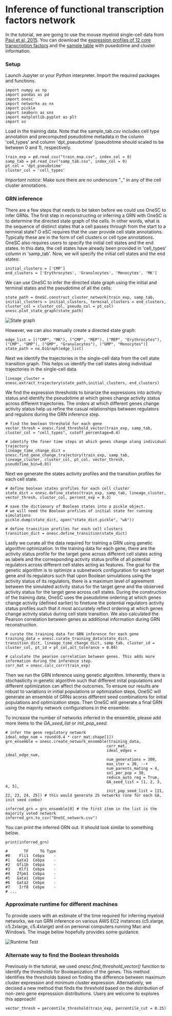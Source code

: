# Inference of functional transcription factors network
In the tutorial, we are going to use the mouse myeloid single-cell data from [Paul et al, 2015](https://www.cell.com/cell/fulltext/S0092-8674(15)01493-2?_returnURL=https%3A%2F%2Flinkinghub.elsevier.com%2Fretrieve%2Fpii%2FS0092867415014932%3Fshowall%3Dtrue). You can download the [expression profiles of 12 core transcription factors](https://cnobjects.s3.amazonaws.com/OneSC/Paul_2015/train_exp.csv) and the [sample table](https://cnobjects.s3.amazonaws.com/OneSC/Paul_2015/samp_tab.csv) with pusedotime and cluster information. 

### Setup
Launch Jupyter or your Python interpreter. Import the required packages and functions.
```
import numpy as np 
import pandas as pd 
import onesc 
import networkx as nx
import pickle 
import seaborn as sns 
import matplotlib.pyplot as plt
import os
```

Load in the training data. Note that the sample_tab.csv includes cell type annotation and precomputed pseudotime metadata in the column 'cell_types' and column 'dpt_pseudotime' (pseudotime should scaled to be between 0 and 1), respectively. 
```
train_exp = pd.read_csv("train_exp.csv", index_col = 0)
samp_tab = pd.read_csv("samp_tab.csv", index_col = 0)
pt_col = 'dpt_pseudotime'
cluster_col = 'cell_types'
```
*Important notice*: Make sure there are no underscore "_" in any of the cell cluster annotations. 
### GRN inference 
There are a few steps that needs to be taken before we could use OneSC to infer GRNs. The first step in reconstructing or inferring a GRN with OneSC is to determine the directed state graph of the cells. In other words, what is the sequence of distinct states that a cell passes through from the start to a terminal state? O eSC requires that the user provide cell state annotations. Typically these are in the form of cell clusters or cell type annotations. OneSC also requires users to specify the initial cell states and the end states. In this data, the cell states have already been provided in 'cell_types' column in 'samp_tab'. Now, we will specify the initial cell states and the end states:

```
initial_clusters = ['CMP']
end_clusters = ['Erythrocytes', 'Granulocytes', 'Monocytes', 'MK']
```
We can use OneSC to infer the directed state graph using the initial and terminal states and the pseudotime of all the cells:
```
state_path = OneSC.construct_cluster_network(train_exp, samp_tab, initial_clusters = initial_clusters, terminal_clusters = end_clusters, cluster_col = cluster_col, pseudo_col = pt_col)
onesc.plot_state_graph(state_path)
```
![State graph](./_static/images/state_graph_1.png)

However, we can also manually create a directed state graph:

```
edge_list = [("CMP", "MK"), ("CMP", "MEP"), ("MEP", "Erythrocytes"), ("CMP", "GMP"), ("GMP", "Granulocytes"), ("GMP", "Monocytes")]
state_path = nx.DiGraph(edge_list)
```

Next we identify the trajectories in the single-cell data from the cell state transition graph. This helps us identify the cell states along individual trajectories in the single-cell data. 
```
lineage_cluster = onesc.extract_trajectory(state_path,initial_clusters, end_clusters)
```
We find the expression thresholds to binarize the expressions into activity status and identify the pseudotime at which genes change activity status across different trajectories. The orders at which different genes change activity status help us refine the casual relationships between regulators and regulons during the GRN inference step. 
```
# find the boolean threshold for each gene 
vector_thresh = onesc.find_threshold_vector(train_exp, samp_tab, cluster_col = "cell_types", cutoff_percentage=0.4)

# identify the finer time steps at which genes change along individual trajectory 
lineage_time_change_dict = onesc.find_gene_change_trajectory(train_exp, samp_tab, lineage_cluster, cluster_col, pt_col, vector_thresh, pseudoTime_bin=0.01) 
```
Next we generate the states activity profiles and the transition profiles for each cell state. 
```
# define boolean states profiles for each cell cluster 
state_dict = onesc.define_states(train_exp, samp_tab, lineage_cluster, vector_thresh, cluster_col, percent_exp = 0.3)

# save the dictionary of Boolean states into a pickle object. 
# we will need the Boolean profiles of initial state for running simulations 
pickle.dump(state_dict, open("state_dict.pickle", "wb"))

# define transition profiles for each cell clusters
transition_dict = onesc.define_transition(state_dict)
```
Lastly we curate all the data required for training a GRN using genetic algorithm optimization. In the training data for each gene, there are the activity status profile for the target gene across different cell states acting as labels and the corresponding activity status profile of all potential regulators across different cell states acting as features. The goal for the genetic algorithm is to optimize a subnetwork configuration for each target gene and its regulators such that upon Boolean simulations using the activity status of its regulators, there is a maximum level of agreement between the simulated activity status for the target gene and the observed activity status for the target gene across cell states. During the construction of the training data, OneSC uses the pseudotime ordering at which genes change activity (defined earlier) to finetune the potential regulators activity status profiles such that it most accurately reflect ordering at which genes change activity status during cell state transition. We also calculated the Pearson correlation between genes as additional information during GRN reconstruction. 
```
# curate the training data for GRN inference for each gene 
training_data = onesc.curate_training_data(state_dict, transition_dict, lineage_time_change_dict, samp_tab, cluster_id = cluster_col, pt_id = pt_col,act_tolerance = 0.04)

# calculate the pearson correlation between genes. This adds more information during the inference step. 
corr_mat = onesc.calc_corr(train_exp)
```
Then we run the GRN inference using genetic algorithm. Inherently, there is stochasticity in genetic algorithm such that different inital populations and different optimization can affect the outcomes. To ensure our results are robust to variations in initial populations or optimization steps, OneSC will generate an ensemble of GRNs acorss different seed combinations for initial populations and optimization steps. Then OneSC will generate a final GRN using the majority network configurations in the ensemble. 

To increase the number of networks inferred in the ensemble, please add more items to the *GA_seed_list* or *init_pop_seed*. 
```
# infer the gene regulatory network
ideal_edge_num = round(0.4 * corr_mat.shape[1])
grn_ensemble = onesc.create_network_ensemble(training_data, 
                                            corr_mat, 
                                            ideal_edges = ideal_edge_num, 
                                            num_generations = 300, 
                                            max_iter = 30, --+
                                            num_parents_mating = 4, 
                                            sol_per_pop = 30, 
                                            reduce_auto_reg = True, 
                                            GA_seed_list = [1, 2, 3, 4, 5], 
                                            init_pop_seed_list = [21, 22, 23, 24, 25]) # this would generate 25 networks (one for each GA, init seed combo)

inferred_grn = grn_ensemble[0] # the first item in the list is the majority voted network
inferred_grn.to_csv("OneSC_network.csv")
```
You can print the inferred GRN out. It should look similar to something below. 
```
print(inferred_grn)

#       TF     TG Type
#0    Fli1  Cebpa    -
#1   Gata1  Cebpa    -
#2   Gfi1b  Cebpa    -
#3    Klf1  Cebpa    -
#4   Zfpm1  Cebpa    -
#5   Gata1  Cebpe    -
#6   Gata2  Cebpe    -
#7    Irf8  Cebpe    -
# ...
```

### Approximate runtime for different machines 
To provide users with an estimate of the time required for inferring myeloid networks, we run GRN inference on various AWS EC2 instances (c5.xlarge, c5.2xlarge, c5.4xlarge) and on personal computers running Mac and Windows. The image below hopefully provides some guidance. 

![Runtime Test](./_static/images/runtime_plot.png)

### Alternate way to find the Boolean thresholds 
Previously in the tutorial, we used *onesc.find_threshold_vector()* function to identify the thresholds for Booleanization of the genes. This method identifies the thresholds based on finding the difference between maximum cluster expression and minimum cluster expression. Alternatively, we decised a new method that finds the threshold based on the distribution of non-zero gene expresssion distributions. Users are welcome to explores this approach! 
```
vector_thresh = percentile_threshold(train_exp, percentile_cut = 0.25)
```